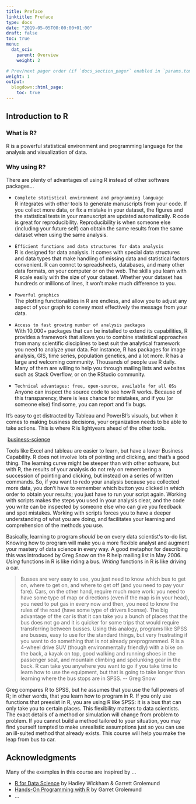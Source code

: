 ```yaml
---
title: Preface
linktitle: Preface
type: docs
date: "2019-05-05T00:00:00+01:00"
draft: false
toc: true
menu:
  dat_sci:
    parent: Overview
    weight: 2

# Prev/next pager order (if `docs_section_pager` enabled in `params.toml`)
weight: 1
output:
  blogdown::html_page:
    toc: true
---
```


## Introduction to R

### What is R?

R is a powerful statistical environment and programming language for the analysis and visualization of data.

### Why using R?

There are plenty of advantages of using R instead of other software packages...

* `Complete statistical environment and programming language`<br>
R integrates with other tools to generate manuscripts from your code. If you collect more data, or fix a mistake in your dataset, the figures and the statistical tests in your manuscript are updated automatically. R code is great for reproducibility. Reproducibility is when someone else (including your future self) can obtain the same results from the same dataset when using the same analysis.

* `Efficient functions and data structures for data analysis`<br>
R is designed for data analysis. It comes with special data structures and data types that make handling of missing data and statistical factors convenient. R can connct to spreadsheets, databases, and many other data formats, on your computer or on the web. The skills you learn with R scale easily with the size of your dataset. Whether your dataset has hundreds or millions of lines, it won’t make much difference to you.

* `Powerful graphics`</b><br>
The plotting functionalities in R are endless, and allow you to adjust any aspect of your graph to convey most effectively the message from your data.

* `Access to fast growing number of analysis packages`<br>
With 10,000+ packages that can be installed to extend its capabilities, R provides a framework that allows you to combine statistical approaches from many scientific disciplines to best suit the analytical framework you need to analyze your data. For instance, R has packages for image analysis, GIS, time series, population genetics, and a lot more. R has a large and welcoming community. Thousands of people use R daily. Many of them are willing to help you through mailing lists and websites such as Stack Overflow, or on the RStudio community.

* `Technical advantages: free, open-source, available for all OSs`</b><br>
Anyone can inspect the source code to see how R works. Because of this transparency, there is less chance for mistakes, and if you (or someone else) find some, you can report and fix bugs.

It’s easy to get distracted by Tableau and PowerBI’s visuals, but when it comes to making business decisions, your organization needs to be able to take actions. This is where R is lightyears ahead of the other tools.

<div class="article-header article-container featured-image-wrapper mt-4 mb-4" style="max-width: 720px;">
  <div style="position: relative">
    <img src="https://www.business-science.io/assets/2020-03-09-shiny-vs-tableau/dashboard-ecosystem.png" alt="" class="featured-image">
    <span class="article-header-caption"><a href="https://www.business-science.io/assets/2020-03-09-shiny-vs-tableau/dashboard-ecosystem.png">business-science</a></span>
  </div>
</div>

Tools like Excel and tableau are easier to learn, but have a lower Business Capability. R does not involve lots of pointing and clicking, and that’s a good thing. The learning curve might be steeper than with other software, but with R, the results of your analysis do not rely on remembering a succession of pointing and clicking, but instead on a series of written commands. So, if you want to redo your analysis because you collected more data, you don’t have to remember which button you clicked in which order to obtain your results; you just have to run your script again. Working with scripts makes the steps you used in your analysis clear, and the code you write can be inspected by someone else who can give you feedback and spot mistakes. Working with scripts forces you to have a deeper understanding of what you are doing, and facilitates your learning and comprehension of the methods you use.

Basically, learning to program _should_ be on every data scientist's to-do list. Knowing how to program will make you a more flexible analyst and augment your mastery of data science in every way. A good metaphor for describing this was introduced by Greg Snow on the R help mailing list in May 2006. _Using_ functions in R is like riding a bus. _Writing_ functions in R is like driving a car.

> Busses are very easy to use, you just need to know which bus to get on, where to get on, and where to get off (and you need to pay your fare). Cars, on the other hand, require much more work: you need to have some type of map or directions (even if the map is in your head), you need to put gas in every now and then, you need to know the rules of the road (have some type of drivers license). The big advantage of the car is that it can take you a bunch of places that the bus does not go and it is quicker for some trips that would require transferring between busses.
> Using this analogy, programs like SPSS are busses, easy to use for the standard things, but very frustrating if you want to do something that is not already preprogrammed.
> R is a 4-wheel drive SUV (though environmentally friendly) with a bike on the back, a kayak on top, good walking and running shoes in the passenger seat, and mountain climbing and spelunking gear in the back.
> R can take you anywhere you want to go if you take time to learn how to use the equipment, but that is going to take longer than learning where the bus stops are in SPSS.
> -- Greg Snow

Greg compares R to SPSS, but he assumes that you use the full powers of R; in other words, that you learn how to program in R. If you only use functions that preexist in R, you are using R like SPSS: it is a bus that can only take you to certain places. This flexibility matters to data scientists. The exact details of a method or simulation will change from problem to problem. If you cannot build a method tailored to your situation, you may find yourself tempted to make unrealistic assumptions just so you can use an ill-suited method that already exists. This course will help you make the leap from bus to car. 

## Acknowledgments

Many of the examples in this course are inspired by ...

* [R for Data Science](https://r4ds.had.co.nz) by Hadley Wickham & Garrett Grolemund
* [Hands-On Programming with R](https://rstudio-education.github.io/hopr/) by Garret Grolemund
* ...
